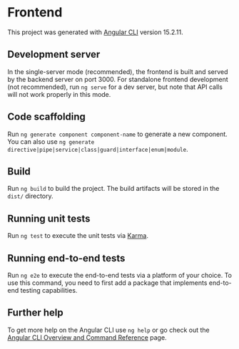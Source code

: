 # Frontend

This project was generated with [Angular CLI](https://github.com/angular/angular-cli) version 15.2.11.

## Development server

In the single-server mode (recommended), the frontend is built and served by the backend server on port 3000. For standalone frontend development (not recommended), run `ng serve` for a dev server, but note that API calls will not work properly in this mode.

## Code scaffolding

Run `ng generate component component-name` to generate a new component. You can also use `ng generate directive|pipe|service|class|guard|interface|enum|module`.

## Build

Run `ng build` to build the project. The build artifacts will be stored in the `dist/` directory.

## Running unit tests

Run `ng test` to execute the unit tests via [Karma](https://karma-runner.github.io).

## Running end-to-end tests

Run `ng e2e` to execute the end-to-end tests via a platform of your choice. To use this command, you need to first add a package that implements end-to-end testing capabilities.

## Further help

To get more help on the Angular CLI use `ng help` or go check out the [Angular CLI Overview and Command Reference](https://angular.io/cli) page.
